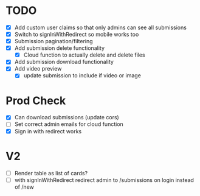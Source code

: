 # TODO

- [x] Add custom user claims so that only admins can see all submissions
- [x] Switch to signInWithRedirect so mobile works too
- [x] Submission pagination/filtering
- [x] Add submission delete functionality
  - [x] Cloud function to actually delete and delete files
- [x] Add submission download functionality
- [x] Add video preview
  - [x] update submission to include if video or image

# Prod Check
- [x] Can download submissions (update cors)
- [ ] Set correct admin emails for cloud function
- [x] Sign in with redirect works

# V2
- [ ] Render table as list of cards?
- [ ] with signInWithRedirect redirect admin to /submissions on login instead of /new
